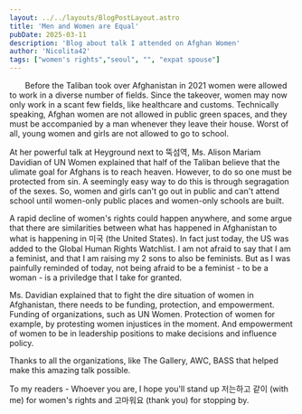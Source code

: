 ```yaml
---
layout: ../../layouts/BlogPostLayout.astro
title: 'Men and Women are Equal'
pubDate: 2025-03-11
description: 'Blog about talk I attended on Afghan Women'
author: 'Nicolita42'
tags: ["women's rights","seoul", "", "expat spouse"]
---
```


&nbsp; &nbsp;&nbsp;&nbsp;&nbsp; Before the Taliban took over Afghanistan in 2021 women were allowed to work in a diverse number of fields. Since the takeover, women may now only work in a scant few fields, like healthcare and customs. Technically speaking, Afghan women are not allowed in public green spaces, and they must be accompanied by a man whenever they leave their house. Worst of all, young women and girls are not allowed to go to school.

At her powerful talk at Heyground next to 뚝섬역, Ms. Alison Mariam Davidian of UN Women explained that half of the Taliban believe that the ulimate goal for Afghans is to reach heaven. However, to do so one must be protected from sin. A seemingly easy way to do this is through segragation of the sexes. So, women and girls can't go out in public and can't attend school until women-only public places and women-only schools are built. 

A rapid decline of women's rights could happen anywhere, and some argue that there are similarities between what has happened in Afghanistan to what is happening in 미국 (the United States). In fact just today, the US was added to the Global Human Rights Watchlist. I am not afraid to say that I am a feminist, and that I am raising my 2 sons to also be feminists. But as I was painfully reminded of today, not being afraid to be a feminist - to be a woman - is a priviledge that I take for granted.

Ms. Davidian explained that to fight the dire situation of women in Afghanistan, there needs to be funding, protection, and empowerment. Funding of organizations, such as UN Women. Protection of women for example, by protesting women injustices in the moment. And empowerment of women to be in leadership positions to make decisions and influence policy.

Thanks to all the organizations, like The Gallery, AWC, BASS that helped make this amazing talk possible.

To my readers - Whoever you are, I hope you'll stand up 저는하고 같이 (with me) for women's rights and 고마워요 (thank you) for stopping by.